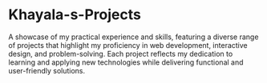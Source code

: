 # Khayala-s-Projects
A showcase of my practical experience and skills, featuring a diverse range of projects that highlight my proficiency in web development, interactive design, and problem-solving. Each project reflects my dedication to learning and applying new technologies while delivering functional and user-friendly solutions.
